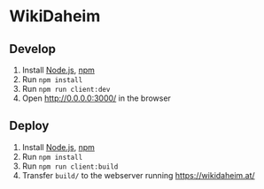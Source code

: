 # WikiDaheim

## Develop
1. Install [Node.js](https://nodejs.org/), [npm](https://npmjs.com/)
2. Run `npm install`
3. Run `npm run client:dev`
4. Open http://0.0.0.0:3000/ in the browser

## Deploy
1. Install [Node.js](https://nodejs.org/), [npm](https://npmjs.com/)
2. Run `npm install`
3. Run `npm run client:build`
4. Transfer `build/` to the webserver running https://wikidaheim.at/
